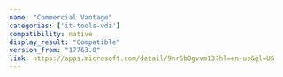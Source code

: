 ```yaml
---
name: "Commercial Vantage"
categories: ['it-tools-vdi']
compatibility: native
display_result: "Compatible"
version_from: "17763.0"
link: https://apps.microsoft.com/detail/9nr5b8gvvm13?hl=en-us&gl=US
---
```

